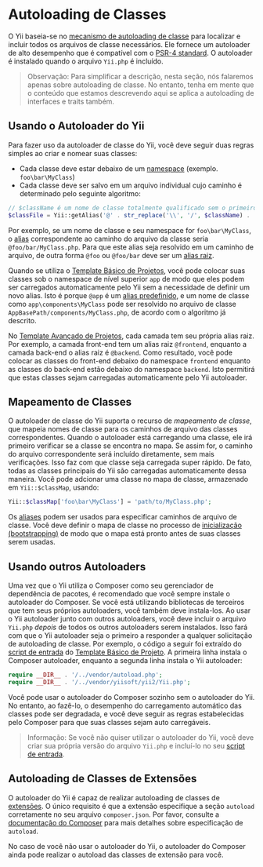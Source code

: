 Autoloading de Classes 
=================

O Yii baseia-se no [mecanismo de autoloading de classe](https://php.net/manual/en/language.oop5.autoload.php) para localizar e incluir todos os arquivos de classe necessários. Ele fornece um autoloader de alto desempenho que é compatível com o
[PSR-4 standard](https://github.com/php-fig/fig-standards/blob/master/accepted/PSR-4-autoloader.md).
O autoloader é instalado quando o arquivo `Yii.php` é incluído. 
> Observação: Para simplificar a descrição, nesta seção, nós falaremos apenas sobre autoloading de classe. No entanto, tenha em mente que o conteúdo que estamos descrevendo aqui se aplica a autoloading de interfaces e traits também.


Usando o Autoloader do Yii <span id="using-yii-autoloader"></span>
------------------------

Para fazer uso da autoloader de classe do Yii, você deve seguir duas regras simples ao criar e nomear suas classes:

* Cada classe deve estar debaixo de um [namespace](https://php.net/manual/en/language.namespaces.php) (exemplo. `foo\bar\MyClass`)
* Cada classe deve ser salvo em um arquivo individual cujo caminho é determinado pelo seguinte algoritmo:

```php
// $className é um nome de classe totalmente qualificado sem o primeiro barra invertida
$classFile = Yii::getAlias('@' . str_replace('\\', '/', $className) . '.php');
```
Por exemplo, se um nome de classe e seu namespace for `foo\bar\MyClass`, o [alias](concept-aliases.md) correspondente ao caminho do arquivo da classe seria `@foo/bar/MyClass.php`. Para que este alias seja resolvido em um caminho de arquivo, de outra forma `@foo` ou `@foo/bar` deve ser um [alias raiz](concept-aliases.md#defining-aliases).

Quando se utiliza o [Template Básico de Projetos](start-installation.md), você pode colocar suas classes sob o namespace de nível superior `app` de modo que eles podem ser carregados automaticamente pelo Yii sem a necessidade de definir um novo alias. Isto é porque
`@app` é um [alias predefinido](concept-aliases.md#predefined-aliases), e um nome de classe como `app\components\MyClass` pode ser resolvido no arquivo de classe `AppBasePath/components/MyClass.php`, de acordo com o algoritmo já descrito.

No [Template Avançado de Projetos](https://github.com/yiisoft/yii2-app-advanced/blob/master/docs/guide-pt-BR/README.md), cada camada tem seu própria alias raiz. Por exemplo, a camada front-end tem um alias raiz `@frontend`, enquanto a camada back-end o alias raiz é `@backend`. Como resultado, você pode colocar as classes do front-end debaixo do namespace `frontend` enquanto as classes do back-end estão debaixo do namespace `backend`. Isto permitirá que estas classes sejam carregadas automaticamente pelo Yii autoloader.


Mapeamento de Classes <span id="class-map"></span>
---------

O autoloader de classe do Yii suporta o recurso de *mapeamento de classe*, que mapeia nomes de classe para os caminhos de arquivo das classes correspondentes.
Quando o autoloader está carregando uma classe, ele irá primeiro verificar se a classe se encontra no mapa. Se assim for, o caminho do arquivo correspondente será incluído diretamente, sem mais verificações. Isso faz com que classe seja carregada super rápido. De fato, todas as classes principais do Yii são carregadas automaticamente dessa maneira.
Você pode adcionar uma classe no mapa de classe, armazenado em `Yii::$classMap`, usando:

```php
Yii::$classMap['foo\bar\MyClass'] = 'path/to/MyClass.php';
```

Os [aliases](concept-aliases.md) podem ser usados para especificar caminhos de arquivo de classe. Você deve definir o mapa de classe no processo de [inicialização (bootstrapping)](runtime-bootstrapping.md) de modo que o mapa está pronto antes de suas classes serem usadas.


Usando outros Autoloaders <span id="using-other-autoloaders"></span>
-----------------------

Uma vez que o Yii utiliza o Composer como seu gerenciador de dependência de pacotes, é recomendado que você sempre instale o autoloader do Composer. Se você está utilizando bibliotecas de terceiros que tem seus próprios autoloaders, você também deve instala-los. 
Ao usar o Yii autoloader junto com outros autoloaders, você deve incluir o arquivo `Yii.php` *depois* de todos os outros autoloaders serem instalados. Isso fará com que o Yii autoloader seja o primeiro a responder a qualquer solicitação de autoloading  de classe. Por exemplo, o código a seguir foi extraído do [script de entrada](structure-entry-scripts.md) do [Template Básico de Projeto](start-installation.md). A primeira linha instala o Composer autoloader, enquanto a segunda linha instala o Yii autoloader:

```php
require __DIR__ . '/../vendor/autoload.php';
require __DIR__ . '/../vendor/yiisoft/yii2/Yii.php';
```
Você pode usar o autoloader do Composer sozinho sem o autoloader do Yii. No entanto, ao fazê-lo, o desempenho do carregamento automático das classes pode ser degradada, e você deve seguir as regras estabelecidas pelo Composer para que suas classes sejam auto carregáveis.

> Informação: Se você não quiser utilizar o autoloader do Yii, você deve criar sua própria versão do arquivo `Yii.php` e incluí-lo no seu [script de entrada](structure-entry-scripts.md).


Autoloading de Classes de Extensões <span id="autoloading-extension-classes"></span>
-----------------------------

O autoloader do Yii é capaz de realizar autoloading de classes de [extensões](structure-extensions.md). O único requisito é que a extensão especifique a seção `autoload` corretamente no seu arquivo `composer.json`. Por favor, consulte a
[documentação do Composer](https://getcomposer.org/doc/04-schema.md#autoload) para mais detalhes sobre especificação de `autoload`.

No caso de você não usar o autoloader do Yii, o autoloader do Composer ainda pode realizar o autoload das classes de extensão para você.

